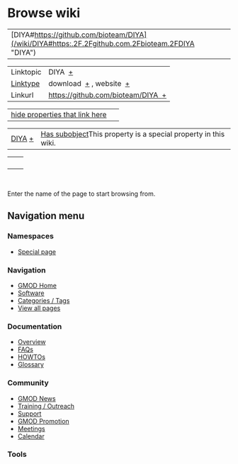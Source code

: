 



<span id="top"></span>




# <span dir="auto">Browse wiki</span>






|  |  |
|----|----|
| [DIYA#https://github.com/bioteam/DIYA](/wiki/DIYA#https:.2F.2Fgithub.com.2Fbioteam.2FDIYA "DIYA") |  |

|  |  |
|----|----|
| Linktopic | <span class="smwb-value">DIYA  <span class="smwsearch">[+](/wiki/Special%253ASearchByProperty/Linktopic/DIYA "Special%253ASearchByProperty/Linktopic/DIYA")</span></span> |
| [Linktype](/wiki/Property%253ALinktype "Property%253ALinktype") | <span class="smwb-value">download  <span class="smwsearch">[+](/wiki/Special%253ASearchByProperty/Linktype/download "Special%253ASearchByProperty/Linktype/download")</span></span> , <span class="smwb-value">website  <span class="smwsearch">[+](/wiki/Special%253ASearchByProperty/Linktype/website "Special%253ASearchByProperty/Linktype/website")</span></span> |
| Linkurl | <span class="smwb-value">https://github.com/bioteam/DIYA  <span class="smwsearch">[+](/wiki/Special%253ASearchByProperty/Linkurl/https:-2F-2Fgithub.com-2Fbioteam-2FDIYA "Special%253ASearchByProperty/Linkurl/https:-2F-2Fgithub.com-2Fbioteam-2FDIYA")</span></span> |

<span id="smw_browse_incoming"></span>

|  |  |
|----|----|
| [hide properties that link here](/mediawiki/index.php?title=Special:Browse&offset=0&dir=out&article=DIYA%23https%253A%2F%2Fgithub.com%2Fbioteam%2FDIYA)  |  |

|  |  |
|----|----|
| <span class="smwb-ivalue">[DIYA](/wiki/DIYA "DIYA") <span class="smwbrowse">[+](/wiki/Special%253ABrowse/DIYA "Special%253ABrowse/DIYA")</span></span> | <span class="smw-highlighter" data-type="1" state="inline" data-title="Property"><span class="smwbuiltin">[Has subobject](/wiki/Property%253AHas_subobject "Property:Has subobject")</span><span class="smwttcontent">This property is a special property in this wiki.</span></span> |

|     |     |
|-----|-----|
|     |     |

 

Enter the name of the page to start browsing from.  








## Navigation menu



### Namespaces

- <span id="ca-nstab-special">[Special
  page](/wiki/Special%253ABrowse/DIYA-23https%253A-2F-2Fgithub.com-2Fbioteam-2FDIYA "This is a special page, you cannot edit the page itself")</span>






### Navigation



- <span id="n-GMOD-Home">[GMOD Home](/wiki/Main_Page)</span>
- <span id="n-Software">[Software](/wiki/GMOD_Components)</span>
- <span id="n-Categories-.2F-Tags">[Categories /
  Tags](/wiki/Categories)</span>
- <span id="n-View-all-pages">[View all
  pages](/wiki/Special:AllPages)</span>




### Documentation



- <span id="n-Overview">[Overview](/wiki/Overview)</span>
- <span id="n-FAQs">[FAQs](/wiki/Category%253AFAQ)</span>
- <span id="n-HOWTOs">[HOWTOs](/wiki/Category%253AHOWTO)</span>
- <span id="n-Glossary">[Glossary](/wiki/Glossary)</span>




### Community



- <span id="n-GMOD-News">[GMOD News](/wiki/GMOD_News)</span>
- <span id="n-Training-.2F-Outreach">[Training /
  Outreach](/wiki/Training_and_Outreach)</span>
- <span id="n-Support">[Support](/wiki/Support)</span>
- <span id="n-GMOD-Promotion">[GMOD
  Promotion](/wiki/GMOD_Promotion)</span>
- <span id="n-Meetings">[Meetings](/wiki/Meetings)</span>
- <span id="n-Calendar">[Calendar](/wiki/Calendar)</span>




### Tools












<!-- -->




